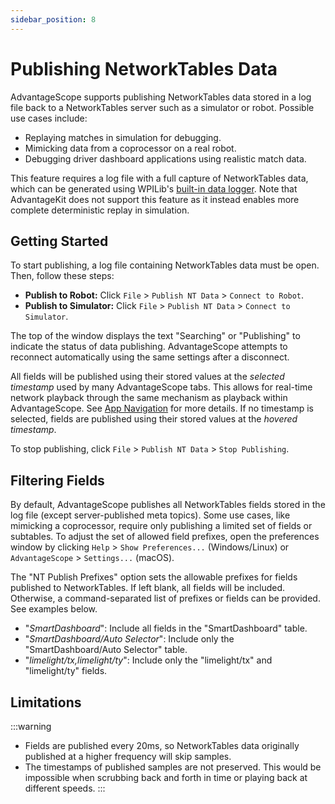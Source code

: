 ```yaml
---
sidebar_position: 8
---
```


# Publishing NetworkTables Data

AdvantageScope supports publishing NetworkTables data stored in a log file back to a NetworkTables server such as a simulator or robot. Possible use cases include:

- Replaying matches in simulation for debugging.
- Mimicking data from a coprocessor on a real robot.
- Debugging driver dashboard applications using realistic match data.

This feature requires a log file with a full capture of NetworkTables data, which can be generated using WPILib's [built-in data logger](https://docs.wpilib.org/en/stable/docs/software/telemetry/datalog.html). Note that AdvantageKit does not support this feature as it instead enables more complete deterministic replay in simulation.

## Getting Started

To start publishing, a log file containing NetworkTables data must be open. Then, follow these steps:

- **Publish to Robot:** Click `File` > `Publish NT Data` > `Connect to Robot`.
- **Publish to Simulator:** Click `File` > `Publish NT Data` > `Connect to Simulator`.

The top of the window displays the text "Searching" or "Publishing" to indicate the status of data publishing. AdvantageScope attempts to reconnect automatically using the same settings after a disconnect.

All fields will be published using their stored values at the _selected timestamp_ used by many AdvantageScope tabs. This allows for real-time network playback through the same mechanism as playback within AdvantageScope. See [App Navigation](../getting-started/navigation.md) for more details. If no timestamp is selected, fields are published using their stored values at the _hovered timestamp_.

To stop publishing, click `File` > `Publish NT Data` > `Stop Publishing`.

## Filtering Fields

By default, AdvantageScope publishes all NetworkTables fields stored in the log file (except server-published meta topics). Some use cases, like mimicking a coprocessor, require only publishing a limited set of fields or subtables. To adjust the set of allowed field prefixes, open the preferences window by clicking `Help` > `Show Preferences...` (Windows/Linux) or `AdvantageScope` > `Settings...` (macOS).

The "NT Publish Prefixes" option sets the allowable prefixes for fields published to NetworkTables. If left blank, all fields will be included. Otherwise, a command-separated list of prefixes or fields can be provided. See examples below.

- "_SmartDashboard_": Include all fields in the "SmartDashboard" table.
- "_SmartDashboard/Auto Selector_": Include only the "SmartDashboard/Auto Selector" table.
- "_limelight/tx,limelight/ty_": Include only the "limelight/tx" and "limelight/ty" fields.

## Limitations

:::warning

- Fields are published every 20ms, so NetworkTables data originally published at a higher frequency will skip samples.
- The timestamps of published samples are not preserved. This would be impossible when scrubbing back and forth in time or playing back at different speeds.
  :::
